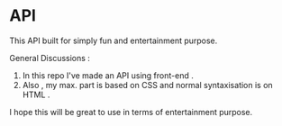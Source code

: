 # API

This API built for simply fun and entertainment purpose. 

General Discussions : 
  1. In this repo I've made an API using front-end .
  2. Also , my max. part is based on CSS and normal syntaxisation is on HTML . 
 
 
 I hope this will be great to use in  terms of entertainment purpose. 
